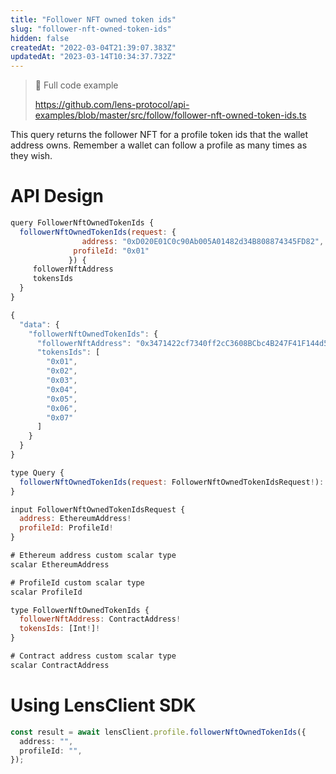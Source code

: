 ```yaml
---
title: "Follower NFT owned token ids"
slug: "follower-nft-owned-token-ids"
hidden: false
createdAt: "2022-03-04T21:39:07.383Z"
updatedAt: "2023-03-14T10:34:37.732Z"
---
```


> 📘 Full code example
>
> <https://github.com/lens-protocol/api-examples/blob/master/src/follow/follower-nft-owned-token-ids.ts>

This query returns the follower NFT for a profile token ids that the wallet address owns. Remember a wallet can follow a profile as many times as they wish.

# API Design

```javascript Example operation
query FollowerNftOwnedTokenIds {
  followerNftOwnedTokenIds(request: {
             	address: "0xD020E01C0c90Ab005A01482d34B808874345FD82",
              profileId: "0x01"
             }) {
     followerNftAddress
     tokensIds
  }
}
```

```javascript Example response
{
  "data": {
    "followerNftOwnedTokenIds": {
      "followerNftAddress": "0x3471422cf7340ff2cC3608BCbc4B247F41F144d5",
      "tokensIds": [
        "0x01",
        "0x02",
        "0x03",
        "0x04",
        "0x05",
        "0x06",
        "0x07"
      ]
    }
  }
}
```

```javascript Query interface
type Query {
  followerNftOwnedTokenIds(request: FollowerNftOwnedTokenIdsRequest!): FollowerNftOwnedTokenIds!
}
```

```javascript Request
input FollowerNftOwnedTokenIdsRequest {
  address: EthereumAddress!
  profileId: ProfileId!
}

# Ethereum address custom scalar type
scalar EthereumAddress

# ProfileId custom scalar type
scalar ProfileId
```

```javascript Response
type FollowerNftOwnedTokenIds {
  followerNftAddress: ContractAddress!
  tokensIds: [Int!]!
}

# Contract address custom scalar type
scalar ContractAddress
```

#

# Using LensClient SDK

```typescript
const result = await lensClient.profile.followerNftOwnedTokenIds({
  address: "",
  profileId: "",
});
```
